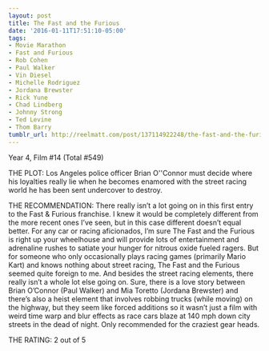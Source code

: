 ```yaml
---
layout: post
title: The Fast and the Furious
date: '2016-01-11T17:51:10-05:00'
tags:
- Movie Marathon
- Fast and Furious
- Rob Cohen
- Paul Walker
- Vin Diesel
- Michelle Rodriguez
- Jordana Brewster
- Rick Yune
- Chad Lindberg
- Johnny Strong
- Ted Levine
- Thom Barry
tumblr_url: http://reelmatt.com/post/137114922248/the-fast-and-the-furious
---
```

Year 4, Film #14 (Total #549)

THE PLOT: Los Angeles police officer Brian O''Connor must decide where his loyalties really lie when he becomes enamored with the street racing world he has been sent undercover to destroy.

THE RECOMMENDATION: There really isn’t a lot going on in this first entry to the Fast & Furious franchise. I knew it would be completely different from the more recent ones I’ve seen, but in this case different doesn’t equal better. For any car or racing aficionados, I’m sure The Fast and the Furious is right up your wheelhouse and will provide lots of entertainment and adrenaline rushes to satiate your hunger for nitrous oxide fueled ragers. But for someone who only occasionally plays racing games (primarily Mario Kart) and knows nothing about street racing, The Fast and the Furious seemed quite foreign to me. And besides the street racing elements, there really isn’t a whole lot else going on. Sure, there is a love story between Brian O’Connor (Paul Walker) and Mia Toretto (Jordana Brewster) and there’s also a heist element that involves robbing trucks (while moving) on the highway, but they seem like forced additions so it wasn’t just a film with weird time warp and blur effects as race cars blaze at 140 mph down city streets in the dead of night. Only recommended for the craziest gear heads.

THE RATING: 2 out of 5

